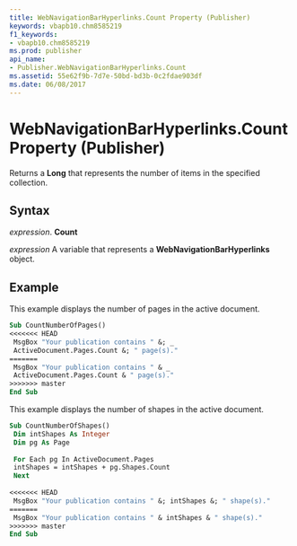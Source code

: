 ```yaml
---
title: WebNavigationBarHyperlinks.Count Property (Publisher)
keywords: vbapb10.chm8585219
f1_keywords:
- vbapb10.chm8585219
ms.prod: publisher
api_name:
- Publisher.WebNavigationBarHyperlinks.Count
ms.assetid: 55e62f9b-7d7e-50bd-bd3b-0c2fdae903df
ms.date: 06/08/2017
---
```



# WebNavigationBarHyperlinks.Count Property (Publisher)

Returns a  **Long** that represents the number of items in the specified collection.


## Syntax

 _expression_. **Count**

 _expression_ A variable that represents a  **WebNavigationBarHyperlinks** object.


## Example

This example displays the number of pages in the active document.


```vb
Sub CountNumberOfPages() 
<<<<<<< HEAD
 MsgBox "Your publication contains " &; _ 
 ActiveDocument.Pages.Count &; " page(s)." 
=======
 MsgBox "Your publication contains " & _ 
 ActiveDocument.Pages.Count & " page(s)." 
>>>>>>> master
End Sub
```

This example displays the number of shapes in the active document.




```vb
Sub CountNumberOfShapes() 
 Dim intShapes As Integer 
 Dim pg As Page 
 
 For Each pg In ActiveDocument.Pages 
 intShapes = intShapes + pg.Shapes.Count 
 Next 
 
<<<<<<< HEAD
 MsgBox "Your publication contains " &; intShapes &; " shape(s)." 
=======
 MsgBox "Your publication contains " & intShapes & " shape(s)." 
>>>>>>> master
End Sub
```


